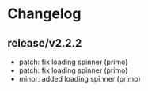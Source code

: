 # Changelog

## release/v2.2.2
* patch: fix loading spinner (primo)
* patch: fix loading spinner (primo)
* minor: added loading spinner (primo)
